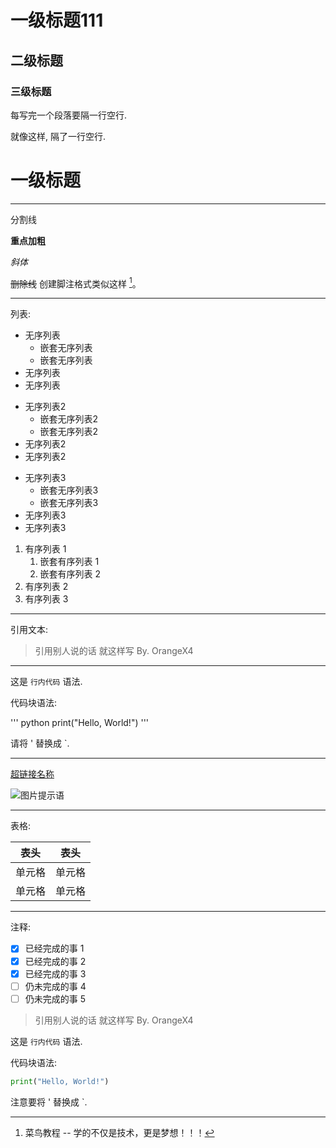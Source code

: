 # 一级标题111

## 二级标题

### 三级标题

每写完一个段落要隔一行空行.

就像这样, 隔了一行空行.

# 一级标题
---

分割线

**重点加粗**

*斜体*

~~删除线~~
创建脚注格式类似这样 [^RUNOOB]。
[^RUNOOB]: 菜鸟教程 -- 学的不仅是技术，更是梦想！！！
---

列表:

* 无序列表
  * 嵌套无序列表
  * 嵌套无序列表
* 无序列表
* 无序列表

- 无序列表2
  - 嵌套无序列表2
  - 嵌套无序列表2
- 无序列表2
- 无序列表2

+ 无序列表3
  + 嵌套无序列表3
  + 嵌套无序列表3
+ 无序列表3
+ 无序列表3

1. 有序列表 1
   1. 嵌套有序列表 1
   2. 嵌套有序列表 2
2. 有序列表 2
3. 有序列表 3

---

引用文本:

> 引用别人说的话
> 就这样写
> By. OrangeX4

---

这是 `行内代码` 语法.

代码块语法:

''' python
print("Hello, World!")
'''

请将 ' 替换成 `.

---

[超链接名称](链接地址)

![图片提示语](图片地址)

---

表格:

|  表头   | 表头  |
|  ----  | ----  |
| 单元格  | 单元格 |
| 单元格  | 单元格 |

---

注释:

<!-- 你看不见我 -->
- [x] 已经完成的事 1
- [x] 已经完成的事 2
- [x] 已经完成的事 3
- [ ] 仍未完成的事 4
- [ ] 仍未完成的事 5

> 引用别人说的话
> 就这样写
> By. OrangeX4

这是 `行内代码` 语法.

代码块语法:

```python
print("Hello, World!")
```

注意要将 ' 替换成 `.
